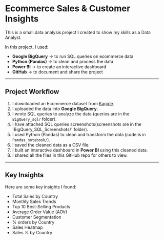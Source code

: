 # Ecommerce Sales & Customer Insights

This is a small data analysis project I created to show my skills as a Data Analyst.

In this project, I used:

- **Google BigQuery** → to run SQL queries on ecommerce data  
- **Python (Pandas)** → to clean and process the data  
- **Power BI** → to create an interactive dashboard  
- **GitHub** → to document and share the project  

---

## Project Workflow

1. I downloaded an Ecommerce dataset from [Kaggle](https://www.kaggle.com/datasets/carrie1/ecommerce-data).  
2. I uploaded the data into **Google BigQuery**.  
3. I wrote SQL queries to analyze the data (queries are in the `BigQuery_sql/` folder).
4. I have attached SQL queries screenshots(screenshots are in the 'BigQuery_SQL_Screenshots/' folder).  
5. I used Python (Pandas) to clean and transform the data (code is in `Pandas_notebook/`).  
6. I saved the cleaned data as a CSV file.  
7. I built an interactive dashboard in **Power BI** using this cleaned data.  
8. I shared all the files in this GitHub repo for others to view.

---

## Key Insights

Here are some key insights I found:

- Total Sales by Country  
- Monthly Sales Trends  
- Top 10 Best-Selling Products  
- Average Order Value (AOV)  
- Customer Segmentation
- % orders by Country
- Sales Heatmap
- Sales % by Country

